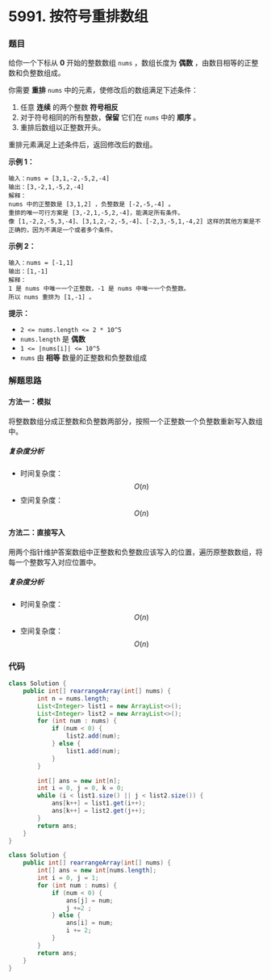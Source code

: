 # 5991. 按符号重排数组

### 题目

给你一个下标从 **0** 开始的整数数组 `nums` ，数组长度为 **偶数** ，由数目相等的正整数和负整数组成。

你需要 **重排** `nums` 中的元素，使修改后的数组满足下述条件：

1. 任意 **连续** 的两个整数 **符号相反**
2. 对于符号相同的所有整数，**保留** 它们在 `nums` 中的 **顺序** 。
3. 重排后数组以正整数开头。

重排元素满足上述条件后，返回修改后的数组。

 

**示例 1：**

```
输入：nums = [3,1,-2,-5,2,-4]
输出：[3,-2,1,-5,2,-4]
解释：
nums 中的正整数是 [3,1,2] ，负整数是 [-2,-5,-4] 。
重排的唯一可行方案是 [3,-2,1,-5,2,-4]，能满足所有条件。
像 [1,-2,2,-5,3,-4]、[3,1,2,-2,-5,-4]、[-2,3,-5,1,-4,2] 这样的其他方案是不正确的，因为不满足一个或者多个条件。 
```

**示例 2：**

```
输入：nums = [-1,1]
输出：[1,-1]
解释：
1 是 nums 中唯一一个正整数，-1 是 nums 中唯一一个负整数。
所以 nums 重排为 [1,-1] 。
```

 

**提示：**

- `2 <= nums.length <= 2 * 10^5`
- `nums.length` 是 **偶数**
- `1 <= |nums[i]| <= 10^5`
- `nums` 由 **相等** 数量的正整数和负整数组成

### 解题思路

#### 方法一：模拟

将整数数组分成正整数和负整数两部分，按照一个正整数一个负整数重新写入数组中。

##### 复杂度分析

- 时间复杂度：$$ O(n) $$
- 空间复杂度：$$ O(n) $$

#### 方法二：直接写入

用两个指针维护答案数组中正整数和负整数应该写入的位置，遍历原整数数组，将每一个整数写入对应位置中。

##### 复杂度分析

- 时间复杂度：$$ O(n) $$
- 空间复杂度：$$ O(n) $$

### 代码

```java
class Solution {
    public int[] rearrangeArray(int[] nums) {
        int n = nums.length;
        List<Integer> list1 = new ArrayList<>();
        List<Integer> list2 = new ArrayList<>();
        for (int num : nums) {
            if (num < 0) {
                list2.add(num);
            } else {
                list1.add(num);
            }
        }

        int[] ans = new int[n];
        int i = 0, j = 0, k = 0;
        while (i < list1.size() || j < list2.size()) {
            ans[k++] = list1.get(i++);
            ans[k++] = list2.get(j++);
        }
        return ans;
    }
}
```

```java
class Solution {
    public int[] rearrangeArray(int[] nums) {
        int[] ans = new int[nums.length];
        int i = 0, j = 1;
        for (int num : nums) {
            if (num < 0) {
                ans[j] = num;
                j +=2 ;
            } else {
                ans[i] = num;
                i += 2;
            }
        }
        return ans;
    }
}
```

